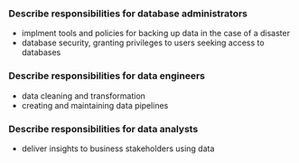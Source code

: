 ### Describe responsibilities for database administrators
- implment tools and policies for backing up data in the case of a disaster
- database security, granting privileges to users seeking access to databases
   
### Describe responsibilities for data engineers
- data cleaning and transformation
- creating and maintaining data pipelines
  
### Describe responsibilities for data analysts
- deliver insights to business stakeholders using data
  